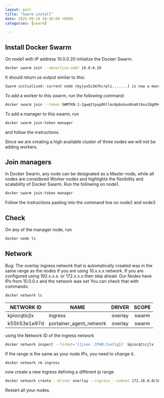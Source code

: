 ```yaml
---
layout: post
title: "Swarm install"
date: 2025-09-28 18:30:00 +0800
categories: [swarm]

---
```


## Install Docker Swarm

On node1 with IP address 10.0.0.20 initialize the Docker Swarm.

```bash 
docker swarm init --advertise-addr 10.0.0.20
```

It should return us output similar to this:

```bash
Swarm initialized: current node (myjwx5z3m7kcrpli.......) is now a manager.
```

To add a worker to this swarm, run the following command:

```bash
docker swarm join --token SWMTKN-1-2gwqttpup0hllec6p6xkun8nmht4xu18g09vsxyjhlyqc........... 10.0.0.20:2377
```

To add a manager to this swarm, run 

```bash
docker swarm join-token manager
```
 and follow the instructions.


Since we are creating a high available cluster of three nodes we will not be adding workers.


## Join managers
In Docker Swarm, any node can be designated as a Master node, while all nodes are considered Worker nodes and highlights the flexibility and scalability of Docker Swarm.
Run the following on node1.

```bash
docker swarm join-token manager
```

Follow the instructions pasting into the command line on node2 and node3

## Check
On any of the manager node, run

```bash
docker node ls
```

## Network
Bug: The overlay ingress network that is automatically created was in the same range as the nodes if you are using 10.x.x.x network. If you are configured using 192.x.x.x. or 172.x.x.x then skip ahead.
Our Nodes have IPs from 10.0.0.x and the network was set
You can check that with commands:

```bash
docker network ls
```

| NETWORK ID   | NAME                  | DRIVER  | SCOPE |
|--------------|-----------------------|:-------:|:-----:|
| kpiocqticjlx | ingress               | overlay | swarm |
| k55h53e1e97d | portainer_agent_network | overlay | swarm |

using the Network ID of the ingress network

```bash
docker network inspect --format='{{json .IPAM.Config}}' kpiocqticjlx
```
If the range is the same as your node IPs, you need to change it.

```bash
docker network rm ingress
```

now create a new ingress defining a different ip range

```bash
docker network create --driver overlay --ingress --subnet 172.16.0.0/16 --gateway 172.16.0.1 ingress
```

Restart all your nodes.
